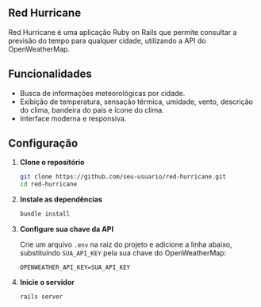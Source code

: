 
## Red Hurricane

Red Hurricane é uma aplicação Ruby on Rails que permite consultar a previsão do tempo para qualquer cidade, utilizando a API do OpenWeatherMap.

## Funcionalidades

- Busca de informações meteorológicas por cidade.
- Exibição de temperatura, sensação térmica, umidade, vento, descrição do clima, bandeira do país e ícone do clima.
- Interface moderna e responsiva.

## Configuração

1. **Clone o repositório**
   ```sh
   git clone https://github.com/seu-usuario/red-hurricane.git
   cd red-hurricane
   ```

2. **Instale as dependências**
   ```sh
   bundle install
   ```

3. **Configure sua chave da API**

   Crie um arquivo `.env` na raiz do projeto e adicione a linha abaixo, substituindo `SUA_API_KEY` pela sua chave do OpenWeatherMap:

     ```
     OPENWEATHER_API_KEY=SUA_API_KEY
     ```

4. **Inicie o servidor**
   ```sh
   rails server
   ```
